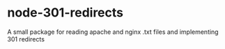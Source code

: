# node-301-redirects
A small package for reading apache and nginx .txt files and implementing 301 redirects
